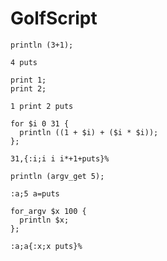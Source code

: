 # GolfScript

```polygolf
println (3+1);
```

```golfscript bytes
4 puts
```

```polygolf
print 1;
print 2;
```

```golfscript bytes
1 print 2 puts
```

```polygolf
for $i 0 31 {
  println ((1 + $i) + ($i * $i));
};
```

```golfscript bytes
31,{:i;i i i*+1+puts}%
```

```polygolf
println (argv_get 5);
```

```golfscript bytes
:a;5 a=puts
```

```polygolf
for_argv $x 100 {
  println $x;
};
```

```golfscript bytes
:a;a{:x;x puts}%
```
